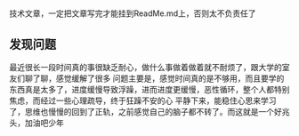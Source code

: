## 
技术文章，一定把文章写完才能挂到ReadMe.md上，否则太不负责任了 

## 发现问题

最近很长一段时间真的事很缺乏耐心，做什么事做着做着就不耐烦了，跟大学的室友们聊了聊，感觉缓解了很多
问题主要是，感觉时间真的是不够用，而且要学的东西真是太多了，进度缓慢导致浮躁，进而进度更缓慢，恶性循环，整个人都特别焦虑，而经过一些心理疏导，终于狂躁不安的心
平静下来，能稳住心思来学习了，思维也慢慢的回到了正轨，之前感觉自己的脑子都不转了。而这就是一个好兆头，加油吧少年
